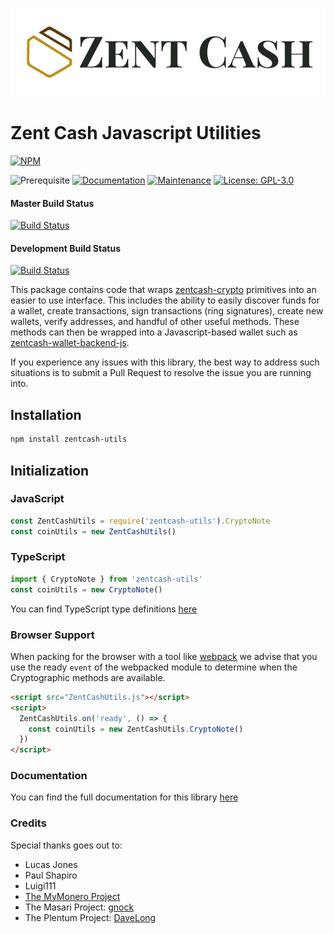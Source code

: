 ![Zent Cash](https://raw.githubusercontent.com/ZentCashFoundation/brand/master/logo/wordmark/zentcash_wordmark_color.png)

# Zent Cash Javascript Utilities

[![NPM](https://nodei.co/npm/zentcash-utils.png?downloads=true&stars=true)](https://nodei.co/npm/zentcash-utils/)

![Prerequisite](https://img.shields.io/badge/node-%3E%3D6-blue.svg) [![Documentation](https://img.shields.io/badge/documentation-yes-brightgreen.svg)](https://utils.zent.cash) [![Maintenance](https://img.shields.io/badge/Maintained%3F-yes-green.svg)](https://github.com/ZentCashFoundation/zentcash-utils/graphs/commit-activity) [![License: GPL-3.0](https://img.shields.io/badge/License-GPL--3.0-yellow.svg)](https://github.com/ZentCashFoundation/zentcash-utils/blob/master/LICENSE)

#### Master Build Status
[![Build Status](https://github.com/ZentCashFoundation/zentcash-utils/workflows/CI%20Build%20Tests/badge.svg?branch=main)](https://github.com/ZentCashFoundation/zentcash-utils/actions)

#### Development Build Status
[![Build Status](https://github.com/ZentCashFoundation/zentcash-utils/workflows/CI%20Build%20Tests/badge.svg?branch=dev)](https://github.com/ZentCashFoundation/zentcash-utils/actions)

This package contains code that wraps [zentcash-crypto](https://github.com/ZentCashFoundation/zentcash-crypto) primitives into an easier to use interface. This includes the ability to easily discover funds for a wallet, create transactions, sign transactions (ring signatures), create new wallets, verify addresses, and handful of other useful methods. These methods can then be wrapped into a Javascript-based wallet such as [zentcash-wallet-backend-js](https://github.com/ZentCashFoundation/zentcash-wallet-backend-js).

If you experience any issues with this library, the best way to address such situations is to submit a Pull Request to resolve the issue you are running into.

## Installation

```bash
npm install zentcash-utils
```

## Initialization

### JavaScript

```javascript
const ZentCashUtils = require('zentcash-utils').CryptoNote
const coinUtils = new ZentCashUtils()
```

### TypeScript

```typescript
import { CryptoNote } from 'zentcash-utils'
const coinUtils = new CryptoNote()
```

You can find TypeScript type definitions [here](index.d.ts)

### Browser Support

When packing for the browser with a tool like [webpack](https://webpack.js.org/) we advise that you use the ready `event` of the webpacked module to determine when the Cryptographic methods are available.

```html
<script src="ZentCashUtils.js"></script>
<script>
  ZentCashUtils.on('ready', () => {
    const coinUtils = new ZentCashUtils.CryptoNote()
  })
</script>
```

### Documentation

You can find the full documentation for this library [here](https://utils.zent.cash)

### Credits

Special thanks goes out to:

* Lucas Jones
* Paul Shapiro
* Luigi111
* [The MyMonero Project](https://github.com/mymonero/mymonero-app-js)
* The Masari Project: [gnock](https://github.com/gnock)
* The Plentum Project: [DaveLong](https://github.com/DaveLong)
